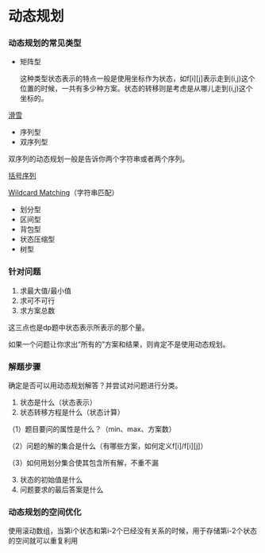 # 动态规划

### 动态规划的常见类型

* 矩阵型

   这种类型状态表示的特点一般是使用坐标作为状态，如f\[i\]\[j\]表示走到\(i,j\)这个位置的时候，一共有多少种方案。状态的转移则是考虑是从哪儿走到\(i,j\)这个坐标的。

[滑雪](https://leetcode.com/problems/longest-increasing-path-in-a-matrix/description/)

* 序列型
*  双序列型

  双序列的动态规划一般是告诉你两个字符串或者两个序列。

[括号序列](https://www.acwing.com/problem/content/785/)

[Wildcard Matching](https://leetcode.com/problems/wildcard-matching/)（字符串匹配）

* 划分型
* 区间型
*  背包型
*  状态压缩型
* 树型

### 针对问题

1. 求最大值/最小值
2. 求可不可行
3. 求方案总数

这三点也是dp题中状态表示所表示的那个量。

如果一个问题让你求出“所有的”方案和结果，则肯定不是使用动态规划。

### 解题步骤

确定是否可以用动态规划解答？并尝试对问题进行分类。

1. 状态是什么（状态表示）
2.  状态转移方程是什么（状态计算）

   （1）题目要问的属性是什么？（min、max、方案数）

   （2）问题的解的集合是什么（有哪些方案，如何定义f\[i\]/f\[i\]\[j\]）

   （3）如何用划分集合使其包含所有解，不重不漏

3.  状态的初始值是什么
4.  问题要求的最后答案是什么

### 动态规划的空间优化

使用滚动数组，当第i个状态和第i-2个已经没有关系的时候，用于存储第i-2个状态的空间就可以重复利用

